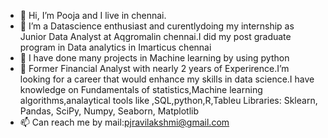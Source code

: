 - 👋 Hi, I’m Pooja and I live in chennai.
- 👀 I’m a  Datascience enthusiast and curentlydoing my internship as Junior Data Analyst  at Aqgromalin chennai.I did  my post graduate program in Data analytics in Imarticus chennai
- 🌱 I have done many projects in Machine learning by using python
- 💞️ Former Financial Analyst with nearly 2 years of  Experirence.I’m looking for a career that would enhance my skills in data science.I have knowledge on Fundamentals of statistics,Machine learning algorithms,analaytical tools like ,SQL,python,R,Tableu Libraries: Sklearn, Pandas, SciPy, Numpy, Seaborn, Matplotlib
- 📫 Can reach me by mail:pjravilakshmi@gmail.com


